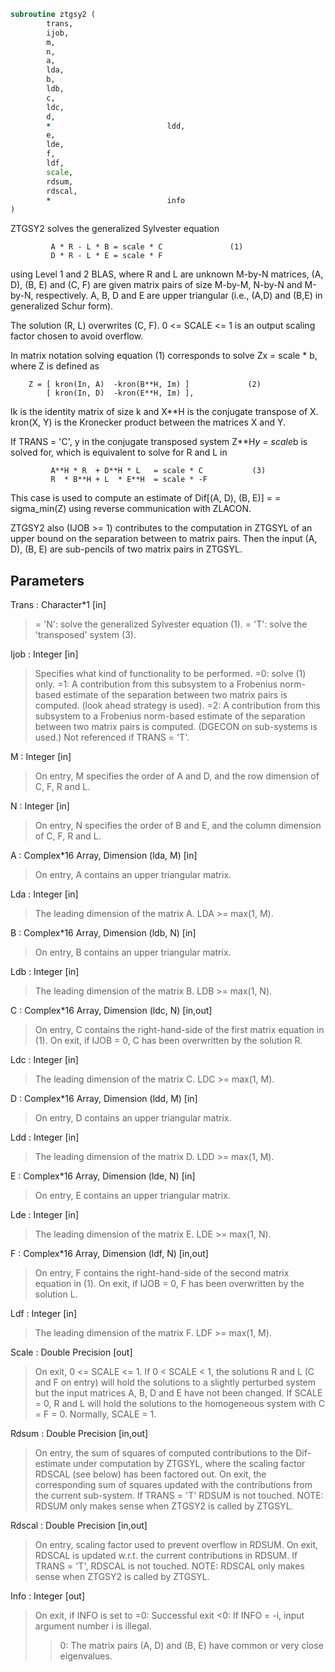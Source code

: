 ```fortran
subroutine ztgsy2 (
		trans,
		ijob,
		m,
		n,
		a,
		lda,
		b,
		ldb,
		c,
		ldc,
		d,
		*                          ldd,
		e,
		lde,
		f,
		ldf,
		scale,
		rdsum,
		rdscal,
		*                          info
)
```

 ZTGSY2 solves the generalized Sylvester equation

             A * R - L * B = scale * C               (1)
             D * R - L * E = scale * F

 using Level 1 and 2 BLAS, where R and L are unknown M-by-N matrices,
 (A, D), (B, E) and (C, F) are given matrix pairs of size M-by-M,
 N-by-N and M-by-N, respectively. A, B, D and E are upper triangular
 (i.e., (A,D) and (B,E) in generalized Schur form).

 The solution (R, L) overwrites (C, F). 0 <= SCALE <= 1 is an output
 scaling factor chosen to avoid overflow.

 In matrix notation solving equation (1) corresponds to solve
 Zx = scale * b, where Z is defined as

        Z = [ kron(In, A)  -kron(B**H, Im) ]             (2)
            [ kron(In, D)  -kron(E**H, Im) ],

 Ik is the identity matrix of size k and X**H is the conjugate transpose of X.
 kron(X, Y) is the Kronecker product between the matrices X and Y.

 If TRANS = 'C', y in the conjugate transposed system Z**H*y = scale*b
 is solved for, which is equivalent to solve for R and L in

             A**H * R  + D**H * L   = scale * C           (3)
             R  * B**H + L  * E**H  = scale * -F

 This case is used to compute an estimate of Dif[(A, D), (B, E)] =
 = sigma_min(Z) using reverse communication with ZLACON.

 ZTGSY2 also (IJOB >= 1) contributes to the computation in ZTGSYL
 of an upper bound on the separation between to matrix pairs. Then
 the input (A, D), (B, E) are sub-pencils of two matrix pairs in
 ZTGSYL.

## Parameters
Trans : Character*1 [in]
> = 'N': solve the generalized Sylvester equation (1).
> = 'T': solve the 'transposed' system (3).

Ijob : Integer [in]
> Specifies what kind of functionality to be performed.
> =0: solve (1) only.
> =1: A contribution from this subsystem to a Frobenius
> norm-based estimate of the separation between two matrix
> pairs is computed. (look ahead strategy is used).
> =2: A contribution from this subsystem to a Frobenius
> norm-based estimate of the separation between two matrix
> pairs is computed. (DGECON on sub-systems is used.)
> Not referenced if TRANS = 'T'.

M : Integer [in]
> On entry, M specifies the order of A and D, and the row
> dimension of C, F, R and L.

N : Integer [in]
> On entry, N specifies the order of B and E, and the column
> dimension of C, F, R and L.

A : Complex*16 Array, Dimension (lda, M) [in]
> On entry, A contains an upper triangular matrix.

Lda : Integer [in]
> The leading dimension of the matrix A. LDA >= max(1, M).

B : Complex*16 Array, Dimension (ldb, N) [in]
> On entry, B contains an upper triangular matrix.

Ldb : Integer [in]
> The leading dimension of the matrix B. LDB >= max(1, N).

C : Complex*16 Array, Dimension (ldc, N) [in,out]
> On entry, C contains the right-hand-side of the first matrix
> equation in (1).
> On exit, if IJOB = 0, C has been overwritten by the solution
> R.

Ldc : Integer [in]
> The leading dimension of the matrix C. LDC >= max(1, M).

D : Complex*16 Array, Dimension (ldd, M) [in]
> On entry, D contains an upper triangular matrix.

Ldd : Integer [in]
> The leading dimension of the matrix D. LDD >= max(1, M).

E : Complex*16 Array, Dimension (lde, N) [in]
> On entry, E contains an upper triangular matrix.

Lde : Integer [in]
> The leading dimension of the matrix E. LDE >= max(1, N).

F : Complex*16 Array, Dimension (ldf, N) [in,out]
> On entry, F contains the right-hand-side of the second matrix
> equation in (1).
> On exit, if IJOB = 0, F has been overwritten by the solution
> L.

Ldf : Integer [in]
> The leading dimension of the matrix F. LDF >= max(1, M).

Scale : Double Precision [out]
> On exit, 0 <= SCALE <= 1. If 0 < SCALE < 1, the solutions
> R and L (C and F on entry) will hold the solutions to a
> slightly perturbed system but the input matrices A, B, D and
> E have not been changed. If SCALE = 0, R and L will hold the
> solutions to the homogeneous system with C = F = 0.
> Normally, SCALE = 1.

Rdsum : Double Precision [in,out]
> On entry, the sum of squares of computed contributions to
> the Dif-estimate under computation by ZTGSYL, where the
> scaling factor RDSCAL (see below) has been factored out.
> On exit, the corresponding sum of squares updated with the
> contributions from the current sub-system.
> If TRANS = 'T' RDSUM is not touched.
> NOTE: RDSUM only makes sense when ZTGSY2 is called by
> ZTGSYL.

Rdscal : Double Precision [in,out]
> On entry, scaling factor used to prevent overflow in RDSUM.
> On exit, RDSCAL is updated w.r.t. the current contributions
> in RDSUM.
> If TRANS = 'T', RDSCAL is not touched.
> NOTE: RDSCAL only makes sense when ZTGSY2 is called by
> ZTGSYL.

Info : Integer [out]
> On exit, if INFO is set to
> =0: Successful exit
> <0: If INFO = -i, input argument number i is illegal.
> >0: The matrix pairs (A, D) and (B, E) have common or very
> close eigenvalues.

